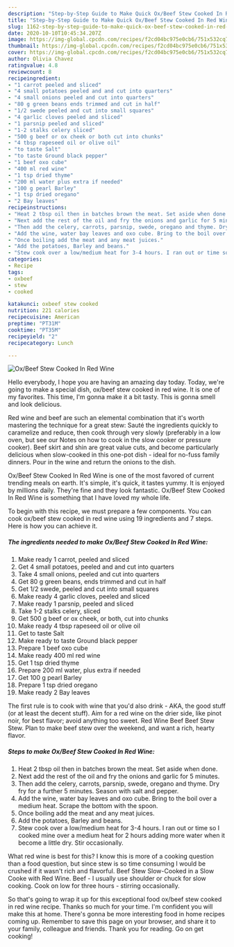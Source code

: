 ```yaml
---
description: "Step-by-Step Guide to Make Quick Ox/Beef Stew Cooked In Red Wine"
title: "Step-by-Step Guide to Make Quick Ox/Beef Stew Cooked In Red Wine"
slug: 1162-step-by-step-guide-to-make-quick-ox-beef-stew-cooked-in-red-wine
date: 2020-10-10T10:45:34.207Z
image: https://img-global.cpcdn.com/recipes/f2cd04bc975e0cb6/751x532cq70/oxbeef-stew-cooked-in-red-wine-recipe-main-photo.jpg
thumbnail: https://img-global.cpcdn.com/recipes/f2cd04bc975e0cb6/751x532cq70/oxbeef-stew-cooked-in-red-wine-recipe-main-photo.jpg
cover: https://img-global.cpcdn.com/recipes/f2cd04bc975e0cb6/751x532cq70/oxbeef-stew-cooked-in-red-wine-recipe-main-photo.jpg
author: Olivia Chavez
ratingvalue: 4.8
reviewcount: 8
recipeingredient:
- "1 carrot peeled and sliced"
- "4 small potatoes peeled and and cut into quarters"
- "4 small onions peeled and cut into quarters"
- "80 g green beans ends trimmed and cut in half"
- "1/2 swede peeled and cut into small squares"
- "4 garlic cloves peeled and sliced"
- "1 parsnip peeled and sliced"
- "1-2 stalks celery sliced"
- "500 g beef or ox cheek or both cut into chunks"
- "4 tbsp rapeseed oil or olive oil"
- "to taste Salt"
- "to taste Ground black pepper"
- "1 beef oxo cube"
- "400 ml red wine"
- "1 tsp dried thyme"
- "200 ml water plus extra if needed"
- "100 g pearl Barley"
- "1 tsp dried oregano"
- "2 Bay leaves"
recipeinstructions:
- "Heat 2 tbsp oil then in batches brown the meat. Set aside when done."
- "Next add the rest of the oil and fry the onions and garlic for 5 minutes."
- "Then add the celery, carrots, parsnip, swede, oregano and thyme. Dry fry for a further 5 minutes. Season with salt and pepper."
- "Add the wine, water bay leaves and oxo cube. Bring to the boil over a medium heat. Scrape the bottom with the spoon."
- "Once boiling add the meat and any meat juices."
- "Add the potatoes, Barley and beans."
- "Stew cook over a low/medium heat for 3-4 hours. I ran out or time so I cooked mine over a medium heat for 2 hours adding more water when it become a little dry. Stir occasionally."
categories:
- Recipe
tags:
- oxbeef
- stew
- cooked

katakunci: oxbeef stew cooked 
nutrition: 221 calories
recipecuisine: American
preptime: "PT31M"
cooktime: "PT35M"
recipeyield: "2"
recipecategory: Lunch

---
```



![Ox/Beef Stew Cooked In Red Wine](https://img-global.cpcdn.com/recipes/f2cd04bc975e0cb6/751x532cq70/oxbeef-stew-cooked-in-red-wine-recipe-main-photo.jpg)

Hello everybody, I hope you are having an amazing day today. Today, we're going to make a special dish, ox/beef stew cooked in red wine. It is one of my favorites. This time, I'm gonna make it a bit tasty. This is gonna smell and look delicious.

Red wine and beef are such an elemental combination that it&#39;s worth mastering the technique for a great stew: Sauté the ingredients quickly to caramelize and reduce, then cook through very slowly (preferably in a low oven, but see our Notes on how to cook in the slow cooker or pressure cooker). Beef skirt and shin are great value cuts, and become particularly delicious when slow-cooked in this one-pot dish - ideal for no-fuss family dinners. Pour in the wine and return the onions to the dish.

Ox/Beef Stew Cooked In Red Wine is one of the most favored of current trending meals on earth. It's simple, it's quick, it tastes yummy. It is enjoyed by millions daily. They're fine and they look fantastic. Ox/Beef Stew Cooked In Red Wine is something that I have loved my whole life.


To begin with this recipe, we must prepare a few components. You can cook ox/beef stew cooked in red wine using 19 ingredients and 7 steps. Here is how you can achieve it.

<!--inarticleads1-->

##### The ingredients needed to make Ox/Beef Stew Cooked In Red Wine:

1. Make ready 1 carrot, peeled and sliced
1. Get 4 small potatoes, peeled and and cut into quarters
1. Take 4 small onions, peeled and cut into quarters
1. Get 80 g green beans, ends trimmed and cut in half
1. Get 1/2 swede, peeled and cut into small squares
1. Make ready 4 garlic cloves, peeled and sliced
1. Make ready 1 parsnip, peeled and sliced
1. Take 1-2 stalks celery, sliced
1. Get 500 g beef or ox cheek, or both, cut into chunks
1. Make ready 4 tbsp rapeseed oil or olive oil
1. Get to taste Salt
1. Make ready to taste Ground black pepper
1. Prepare 1 beef oxo cube
1. Make ready 400 ml red wine
1. Get 1 tsp dried thyme
1. Prepare 200 ml water, plus extra if needed
1. Get 100 g pearl Barley
1. Prepare 1 tsp dried oregano
1. Make ready 2 Bay leaves


The first rule is to cook with wine that you&#39;d also drink - AKA, the good stuff (or at least the decent stuff). Aim for a red wine on the drier side, like pinot noir, for best flavor; avoid anything too sweet. Red Wine Beef Beef Stew Stew. Plan to make beef stew over the weekend, and want a rich, hearty flavor. 

<!--inarticleads2-->

##### Steps to make Ox/Beef Stew Cooked In Red Wine:

1. Heat 2 tbsp oil then in batches brown the meat. Set aside when done.
1. Next add the rest of the oil and fry the onions and garlic for 5 minutes.
1. Then add the celery, carrots, parsnip, swede, oregano and thyme. Dry fry for a further 5 minutes. Season with salt and pepper.
1. Add the wine, water bay leaves and oxo cube. Bring to the boil over a medium heat. Scrape the bottom with the spoon.
1. Once boiling add the meat and any meat juices.
1. Add the potatoes, Barley and beans.
1. Stew cook over a low/medium heat for 3-4 hours. I ran out or time so I cooked mine over a medium heat for 2 hours adding more water when it become a little dry. Stir occasionally.


What red wine is best for this? I know this is more of a cooking question than a food question, but since stew is so time consuming I would be crushed if it wasn&#39;t rich and flavorful. Beef Stew Slow-Cooked in a Slow Cooke with Red Wine. Beef - I usually use shoulder or chuck for slow cooking. Cook on low for three hours - stirring occasionally. 

So that's going to wrap it up for this exceptional food ox/beef stew cooked in red wine recipe. Thanks so much for your time. I'm confident you will make this at home. There's gonna be more interesting food in home recipes coming up. Remember to save this page on your browser, and share it to your family, colleague and friends. Thank you for reading. Go on get cooking!
